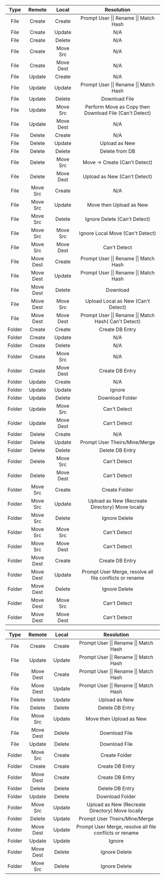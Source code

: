 Type   | Remote    | Local     | Resolution
:----: | :-------: | :-------: | :-----------------------------:
File   | Create    | Create    | Prompt User &#124;&#124; Rename &#124;&#124; Match Hash
File   | Create    | Update    | N/A
File   | Create    | Delete    | N/A
File   | Create    | Move Src  | N/A
File   | Create    | Move Dest | N/A
File   | Update    | Create    | N/A
File   | Update    | Update    | Prompt User &#124;&#124; Rename &#124;&#124; Match Hash
File   | Update    | Delete    | Download File
File   | Update    | Move Src  | Perform Move as Copy then Download File (Can't Detect)
File   | Update    | Move Dest | N/A
File   | Delete    | Create    | N/A
File   | Delete    | Update    | Upload as New
File   | Delete    | Delete    | Delete from DB
File   | Delete    | Move Src  | Move -> Create (Can't Detect)
File   | Delete    | Move Dest | Upload as New (Can't Detect)
File   | Move Src  | Create    | N/A
File   | Move Src  | Update    | Move then Upload as New
File   | Move Src  | Delete    | Ignore Delete (Can't Detect)
File   | Move Src  | Move Src  | Ignore Local Move (Can't Detect)
File   | Move Src  | Move Dest | Can't Detect
File   | Move Dest | Create    | Prompt User &#124;&#124; Rename &#124;&#124; Match Hash
File   | Move Dest | Update    | Prompt User &#124;&#124; Rename &#124;&#124; Match Hash
File   | Move Dest | Delete    | Download
File   | Move Dest | Move Src  | Upload Local as New (Can't Detect)
File   | Move Dest | Move Dest | Prompt User &#124;&#124; Rename &#124;&#124; Match Hash( Can't Detect)
Folder | Create    | Create    | Create DB Entry
Folder | Create    | Update    | N/A
Folder | Create    | Delete    | N/A
Folder | Create    | Move Src  | N/A
Folder | Create    | Move Dest | Create DB Entry
Folder | Update    | Create    | N/A
Folder | Update    | Update    | Ignore
Folder | Update    | Delete    | Download Folder
Folder | Update    | Move Src  | Can't Detect
Folder | Update    | Move Dest | Can't Detect
Folder | Delete    | Create    | N/A
Folder | Delete    | Update    | Prompt User Theirs/Mine/Merge
Folder | Delete    | Delete    | Delete DB Entry
Folder | Delete    | Move Src  | Can't Detect
Folder | Delete    | Move Dest | Can't Detect
Folder | Move Src  | Create    | Create Folder
Folder | Move Src  | Update    | Upload as New (Recreate Directory) Move locally
Folder | Move Src  | Delete    | Ignore Delete
Folder | Move Src  | Move Src  | Can't Detect
Folder | Move Src  | Move Dest | Can't Detect
Folder | Move Dest | Create    | Create DB Entry
Folder | Move Dest | Update    | Prompt User Merge, resolve all file conflicts or rename
Folder | Move Dest | Delete    | Ignore Delete
Folder | Move Dest | Move Src  | Can't Detect
Folder | Move Dest | Move Dest | Can't Detect




Type   | Remote    | Local     | Resolution
:----: | :-------: | :-------: | :-----------------------------:
File   | Create    | Create    | Prompt User &#124;&#124; Rename &#124;&#124; Match Hash
File   | Update    | Update    | Prompt User &#124;&#124; Rename &#124;&#124; Match Hash
File   | Move Dest | Create    | Prompt User &#124;&#124; Rename &#124;&#124; Match Hash
File   | Move Dest | Update    | Prompt User &#124;&#124; Rename &#124;&#124; Match Hash
File   | Delete    | Update    | Upload as New
File   | Delete    | Delete    | Delete DB Entry
File   | Move Src  | Update    | Move then Upload as New
File   | Move Dest | Delete    | Download File
File   | Update    | Delete    | Download File
Folder | Move Src  | Create    | Create Folder
Folder | Create    | Create    | Create DB Entry
Folder | Move Dest | Create    | Create DB Entry
Folder | Delete    | Delete    | Delete DB Entry
Folder | Update    | Delete    | Download Folder
Folder | Move Src  | Update    | Upload as New (Recreate Directory) Move locally
Folder | Delete    | Update    | Prompt User Theirs/Mine/Merge
Folder | Move Dest | Update    | Prompt User Merge, resolve all file conflicts or rename
Folder | Update    | Update    | Ignore
Folder | Move Dest | Delete    | Ignore Delete
Folder | Move Src  | Delete    | Ignore Delete
